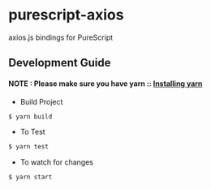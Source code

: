 # purescript-axios

axios.js bindings for PureScript


## Development Guide

#### NOTE : Please make sure you have yarn :: [Installing yarn](https://yarnpkg.com/en/docs/install)

* Build Project

```bash
$ yarn build
```

* To Test

```bash
$ yarn test
```

* To watch for changes

```bash
$ yarn start
```